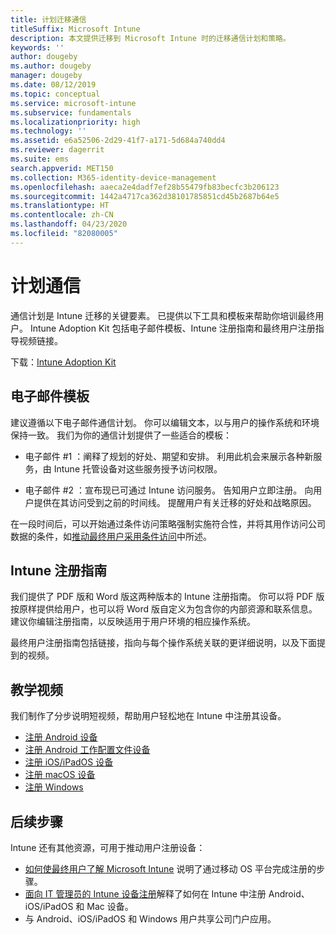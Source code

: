 ```yaml
---
title: 计划迁移通信
titleSuffix: Microsoft Intune
description: 本文提供迁移到 Microsoft Intune 时的迁移通信计划和策略。
keywords: ''
author: dougeby
ms.author: dougeby
manager: dougeby
ms.date: 08/12/2019
ms.topic: conceptual
ms.service: microsoft-intune
ms.subservice: fundamentals
ms.localizationpriority: high
ms.technology: ''
ms.assetid: e6a52506-2d29-41f7-a171-5d684a740dd4
ms.reviewer: dagerrit
ms.suite: ems
search.appverid: MET150
ms.collection: M365-identity-device-management
ms.openlocfilehash: aaeca2e4dadf7ef28b55479fb83becfc3b206123
ms.sourcegitcommit: 1442a4717ca362d38101785851cd45b2687b64e5
ms.translationtype: HT
ms.contentlocale: zh-CN
ms.lasthandoff: 04/23/2020
ms.locfileid: "82080005"
---
```

# <a name="plan-communications"></a>计划通信

通信计划是 Intune 迁移的关键要素。 已提供以下工具和模板来帮助你培训最终用户。 Intune Adoption Kit 包括电子邮件模板、Intune 注册指南和最终用户注册指导视频链接。  

下载：[Intune Adoption Kit](https://aka.ms/IntuneAdoptionKit)

## <a name="email-templates"></a>电子邮件模板

建议遵循以下电子邮件通信计划。 你可以编辑文本，以与用户的操作系统和环境保持一致。 我们为你的通信计划提供了一些适合的模板：

- 电子邮件 #1  ：阐释了规划的好处、期望和安排。 利用此机会来展示各种新服务，由 Intune 托管设备对这些服务授予访问权限。

- 电子邮件 #2  ：宣布现已可通过 Intune 访问服务。 告知用户立即注册。 向用户提供在其访问受到之前的时间线。 提醒用户有关迁移的好处和战略原因。

在一段时间后，可以开始通过条件访问策略强制实施符合性，并将其用作访问公司数据的条件，如[推动最终用户采用条件访问](migration-guide-drive-adoption.md)中所述。

## <a name="intune-enrollment-guide"></a>Intune 注册指南

我们提供了 PDF 版和 Word 版这两种版本的 Intune 注册指南。 你可以将 PDF 版按原样提供给用户，也可以将 Word 版自定义为包含你的内部资源和联系信息。 建议你编辑注册指南，以反映适用于用户环境的相应操作系统。

最终用户注册指南包括链接，指向与每个操作系统关联的更详细说明，以及下面提到的视频。

## <a name="instructional-videos"></a>教学视频

我们制作了分步说明短视频，帮助用户轻松地在 Intune 中注册其设备。

- [注册 Android 设备](https://www.youtube.com/watch?v=k0Q_sGLSx6o&t=1s)
- [注册 Android 工作配置文件设备](https://www.youtube.com/watch?v=9Dl8HsGk4tI&t=3s)
- [注册 iOS/iPadOS 设备](https://www.youtube.com/watch?v=mJyv6YcHi7c)
- [注册 macOS 设备](https://www.youtube.com/watch?v=Pa2pfhwq_yk)
- [注册 Windows](https://www.youtube.com/watch?v=TKQxEckBHiE)

## <a name="next-steps"></a>后续步骤

Intune 还有其他资源，可用于推动用户注册设备：

- [如何使最终用户了解 Microsoft Intune](end-user-educate.md) 说明了通过移动 OS 平台完成注册的步骤。
- [面向 IT 管理员的 Intune 设备注册](../enrollment/device-enrollment.md)解释了如何在 Intune 中注册 Android、iOS/iPadOS 和 Mac 设备。
- 与 Android、iOS/iPadOS 和 Windows 用户共享公司门户应用。
